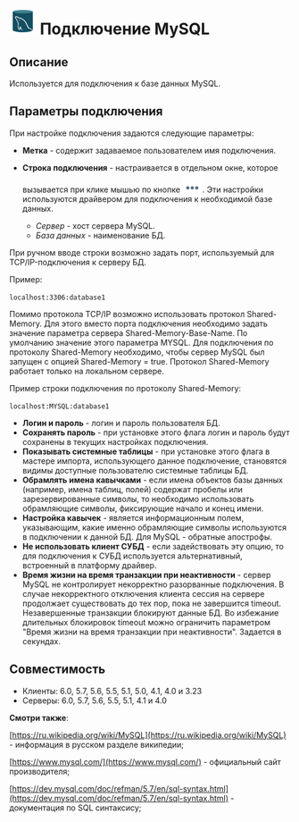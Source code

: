 # ![](../../../media/app/icons/vendors/myunidacdbconnection.svg) Подключение MySQL

## Описание

Используется для подключения к базе данных MySQL.

## Параметры подключения

При настройке подключения задаются следующие параметры:

* **Метка** - содержит задаваемое пользователем имя подключения.

* **Строка подключения** - настраивается в отдельном окне, которое вызывается при клике мышью по кнопке ![](../../../media/app/icons/toolbar_18/browse.svg). Эти настройки используются драйвером для подключения к необходимой базе данных.
  * *Сервер* - хост сервера MySQL.
  * *База данных* - наименование БД.

При ручном вводе строки возможно задать порт, используемый для TCP/IP-подключения к серверу БД.

Пример:

`localhost:3306:database1`

Помимо протокола TCP/IP возможно использовать протокол Shared-Memory. Для этого вместо порта подключения необходимо задать значение параметра сервера Shared-Memory-Base-Name. По умолчанию значение этого параметра MYSQL. Для подключения по протоколу Shared-Memory необходимо, чтобы сервер MySQL был запущен с опцией Shared-Memory = true. Протокол Shared-Memory работает только на локальном сервере.

Пример строки подключения по протоколу Shared-Memory:

`localhost:MYSQL:database1`

* **Логин и пароль** - логин и пароль пользователя БД.
* **Сохранять пароль** -  при установке этого флага логин и пароль будут сохранены в текущих настройках подключения.
* **Показывать системные таблицы** - при установке этого флага в мастере импорта, использующего данное подключение, становятся видимы доступные пользователю системные таблицы БД.
* **Обрамлять имена кавычками** - если имена объектов базы данных (например, имена таблиц, полей) содержат пробелы или зарезервированные символы, то необходимо использовать обрамляющие символы, фиксирующие начало и конец имени.
* **Настройка кавычек** - является информационным полем, указывающим, какие именно обрамляющие символы используются в подключении к данной БД. Для MySQL - обратные апострофы.
* **Не использовать клиент СУБД** - если задействовать эту опцию, то для подключения к СУБД используется альтернативный, встроенный в платформу драйвер.
* **Время жизни на время транзакции при неактивности** - сервер MySQL не контролирует некорректно разорванные подключения. В случае некорректного отключения клиента сессия на сервере продолжает существовать до тех пор, пока не завершится timeout. Незавершенные транзакции блокируют данные БД. Во избежание длительных блокировок timeout можно ограничить параметром "Время жизни на время транзакции при неактивности". Задается в секундах.

## Совместимость

* Клиенты: 6.0, 5.7, 5.6, 5.5, 5.1, 5.0, 4.1, 4.0 и 3.23
* Серверы: 6.0, 5.7, 5.6, 5.5, 5.1, 4.1 и 4.0

**Смотри также**:

[https://ru.wikipedia.org/wiki/MySQL](https://ru.wikipedia.org/wiki/MySQL) - информация в русском разделе википедии;

[https://www.mysql.com/](https://www.mysql.com/) - официальный сайт производителя;

[https://dev.mysql.com/doc/refman/5.7/en/sql-syntax.html](https://dev.mysql.com/doc/refman/5.7/en/sql-syntax.html) - документация по SQL синтаксису;
